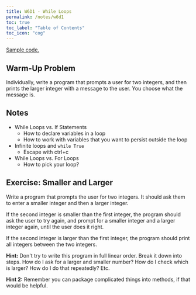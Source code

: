 ```yaml
---
title: W6D1 - While Loops
permalink: /notes/w6d1
toc: true
toc_label: "Table of Contents"
toc_icon: "cog"
---
```


[Sample code.](https://github.com/alackles/CMSC-150-FT-23/tree/main/_pages/notes/w6)

## Warm-Up Problem

Individually, write a program that prompts a user for two integers, and then prints the larger integer with a message to the user. You choose what the message is.

## Notes

- While Loops vs. If Statements
  - How to declare variables in a loop
  - How to work with variables that you want to persist outside the loop
- Infinite loops and `while True`
  - Escape with ctrl+c
- While Loops vs. For Loops
  - How to pick your loop?

## Exercise: Smaller and Larger

Write a program that prompts the user for two integers. It should ask them to enter a smaller integer and then a larger integer. 

If the second integer is smaller than the first integer, the program should ask the user to try again, and prompt for a smaller integer and a larger integer again, until the user does it right.

If the second integer is larger than the first integer, the program should print all integers between the two integers.

**Hint:** Don't try to write this program in full linear order. Break it down into steps. How do I ask for a larger and smaller number? How do I check which is larger? How do I do that repeatedly? Etc. 

**Hint 2:** Remember you can package complicated things into methods, if that would be helpful.